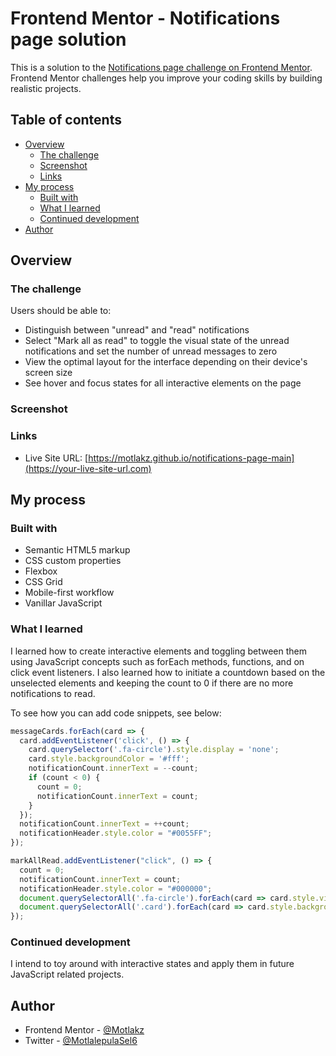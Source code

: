 # Frontend Mentor - Notifications page solution

This is a solution to the [Notifications page challenge on Frontend Mentor](https://www.frontendmentor.io/challenges/notifications-page-DqK5QAmKbC). Frontend Mentor challenges help you improve your coding skills by building realistic projects.

## Table of contents

- [Overview](#overview)
  - [The challenge](#the-challenge)
  - [Screenshot](#screenshot)
  - [Links](#links)
- [My process](#my-process)
  - [Built with](#built-with)
  - [What I learned](#what-i-learned)
  - [Continued development](#continued-development)
- [Author](#author)

## Overview

### The challenge

Users should be able to:

- Distinguish between "unread" and "read" notifications
- Select "Mark all as read" to toggle the visual state of the unread notifications and set the number of unread messages to zero
- View the optimal layout for the interface depending on their device's screen size
- See hover and focus states for all interactive elements on the page

### Screenshot

### Links

- Live Site URL: [https://motlakz.github.io/notifications-page-main](https://your-live-site-url.com)

## My process

### Built with

- Semantic HTML5 markup
- CSS custom properties
- Flexbox
- CSS Grid
- Mobile-first workflow
- Vanillar JavaScript

### What I learned

I learned how to create interactive elements and toggling between them using JavaScript concepts such as forEach methods, functions, and on click event listeners.
I also learned how to initiate a countdown based on the unselected elements and keeping the count to 0 if there are no more notifications to read.

To see how you can add code snippets, see below:

```js
messageCards.forEach(card => {
  card.addEventListener('click', () => {
    card.querySelector('.fa-circle').style.display = 'none';
    card.style.backgroundColor = '#fff';
    notificationCount.innerText = --count;
    if (count < 0) {
      count = 0;
      notificationCount.innerText = count;
    }
  });
  notificationCount.innerText = ++count;
  notificationHeader.style.color = "#0055FF";
});

markAllRead.addEventListener("click", () => {
  count = 0;
  notificationCount.innerText = count;
  notificationHeader.style.color = "#000000";
  document.querySelectorAll('.fa-circle').forEach(card => card.style.visibility = 'hidden');
  document.querySelectorAll('.card').forEach(card => card.style.backgroundColor = '');
});
```

### Continued development

I intend to toy around with interactive states and apply them in future JavaScript related projects.

## Author

- Frontend Mentor - [@Motlakz](https://www.frontendmentor.io/profile/Motlakz)
- Twitter - [@MotlalepulaSel6](https://www.twitter.com/MotlalepulaSel6)
